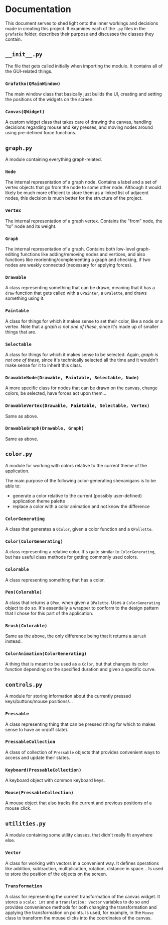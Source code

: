 # Documentation
This document serves to shed light onto the inner workings and decisions made in creating this project.
It examines each of the `.py` files in the `grafatko` folder, describes their purpose and discusses the classes they contain.

## `__init__.py`
The file that gets called initially when importing the module.
It contains all of the GUI-related things.

### `Grafatko(QMainWindow)`
The main window class that basically just builds the UI, creating and setting the positions of the widgets on the screen.

### `Canvas(QWidget)`
A custom widget class that takes care of drawing the canvas, handling decisions regarding mouse and key presses, and moving nodes around using pre-defined force functions.

## `graph.py`
A module containing everything graph-related.

### `Node`
The internal representation of a graph node.
Contains a label and a set of vertex objects that go from the node to some other node.
Although it would likely be much more efficient to store them as a linked list of adjacent nodes, this decision is much better for the structure of the project.

### `Vertex`
The internal representation of a graph vertex.
Contains the "from" node, the "to" node and its weight.

### `Graph`
The internal representation of a graph.
Contains both low-level graph-editing functions like adding/removing nodes and vertices, and also functions like reorienting/complementing a graph and checking, if two nodes are weakly connected (necessary for applying forces).

### `Drawable`
A class representing something that can be drawn, meaning that it has a `draw` function that gets called with a `QPainter`, a `QPalette`, and draws something using it.

### `Paintable`
A class for things for which it makes sense to set their color, like a node or a vertex.
Note that a _graph is not one of these_, since it's made up of smaller things that are.

### `Selectable`
A class for things for which it makes sense to be selected.
Again, _graph is not one of these_, since it's technically selected all the time and it wouldn't make sense for it to inherit this class.

### `DrawableNode(Drawable, Paintable, Selectable, Node)`
A more specific class for nodes that can be drawn on the canvas, change colors, be selected, have forces act upon them...

### `DrawableVertex(Drawable, Paintable, Selectable, Vertex)`
Same as above.

### `DrawableGraph(Drawable, Graph)`
Same as above.

## `color.py`
A module for working with colors relative to the current theme of the application.

The main purpose of the following color-generating shenanigans is to be able to:

- generate a color relative to the current (possibly user-defined) application theme palette
- replace a color with a color animation and not know the difference

### `ColorGenerating`
A class that generates a `QColor`, given a color function and a `QPallette`.

### `Color(ColorGenerating)`
A class representing a relative color.
It's quite similar to `ColorGenerating`, but has useful class methods for getting commonly used colors.

### `Colorable`
A class representing something that has a color.

### `Pen(Colorable)`
A class that returns a `QPen`, when given a `QPalette`. Uses a `ColorGenerating` object to do so.
It's essentially a wrapper to conform to the design pattern that I chose for this part of the application.

### `Brush(Colorable)`
Same as the above, the only difference being that it returns a `QBrush` instead.

### `ColorAnimation(ColorGenerating)`
A thing that is meant to be used as a `Color`, but that changes its color function depending on the specified duration and given a specific curve.

## `controls.py`
A module for storing information about the currently pressed keys/buttons/mouse positions/...

### `Pressable`
A class representing thing that can be pressed (thing for which to makes sense to have an on/off state).

### `PressableCollection`
A class of collection of `Pressable` objects that provides convenient ways to access and update their states.

### `Keyboard(PressableCollection)`
A keyboard object with common keyboard keys.

### `Mouse(PressableCollection)`
A mouse object that also tracks the current and previous positions of a mouse click.

## `utilities.py`
A module containing some utility classes, that didn't really fit anywhere else.

### `Vector`
A class for working with vectors in a convenient way.
It defines operations like addition, subtraction, multiplication, rotation, distance in space...
Is used to store the position of the objects on the screen.

### `Transformation`
A class for representing the current transformation of the canvas widget.
It stores a `scale: int` and a `translation: Vector` variables to do so and provides convenience methods for both changing the transformation and applying the transformation on points.
Is used, for example, in the `Mouse` class to transform the mouse clicks into the coordinates of the canvas.
